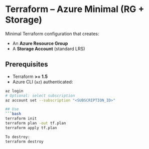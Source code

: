 # Terraform – Azure Minimal (RG + Storage)

Minimal Terraform configuration that creates:
- An **Azure Resource Group**
- A **Storage Account** (standard LRS)

## Prerequisites
- Terraform **>= 1.5**
- Azure CLI (`az`) authenticated:
```bash
az login
# Optional: select subscription
az account set --subscription "<SUBSCRIPTION_ID>"

## Use
```bash
terraform init
terraform plan -out tf.plan
terraform apply tf.plan

To destroy:
terraform destroy
